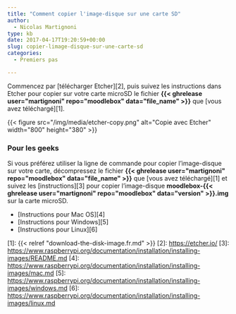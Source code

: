 ```yaml
---
title: "Comment copier l'image-disque sur une carte SD"
author:
  - Nicolas Martignoni
type: kb
date: 2017-04-17T19:20:59+00:00
slug: copier-limage-disque-sur-une-carte-sd
categories:
  - Premiers pas

---
```

Commencez par [télécharger Etcher][2], puis suivez les instructions dans Etcher pour copier sur votre carte microSD le fichier __{{< ghrelease user="martignoni" repo="moodlebox" data="file_name" >}}__ que [vous avez téléchargé][1].

{{< figure src="/img/media/etcher-copy.png" alt="Copie avec Etcher" width="800" height="380" >}}

### Pour les geeks

Si vous préférez utiliser la ligne de commande pour copier l’image-disque sur votre carte, décompressez le fichier __{{< ghrelease user="martignoni" repo="moodlebox" data="file_name" >}}__ que [vous avez téléchargé][1] et suivez les [instructions][3] pour copier l’image-disque __moodlebox-{{< ghrelease user="martignoni" repo="moodlebox" data="version" >}}.img__ sur la carte microSD.

  * [Instructions pour Mac OS][4]
  * [Instructions pour Windows][5]
  * [Instructions pour Linux][6]

 [1]: {{< relref "download-the-disk-image.fr.md" >}}
 [2]: https://etcher.io/
 [3]: https://www.raspberrypi.org/documentation/installation/installing-images/README.md
 [4]: https://www.raspberrypi.org/documentation/installation/installing-images/mac.md
 [5]: https://www.raspberrypi.org/documentation/installation/installing-images/windows.md
 [6]: https://www.raspberrypi.org/documentation/installation/installing-images/linux.md
